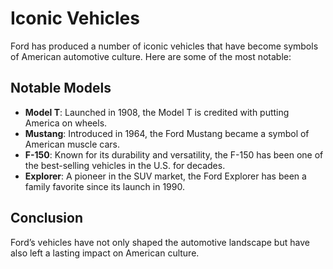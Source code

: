 # Iconic Vehicles

Ford has produced a number of iconic vehicles that have become symbols of American automotive culture. Here are some of the most notable:

## Notable Models

- **Model T**: Launched in 1908, the Model T is credited with putting America on wheels.
- **Mustang**: Introduced in 1964, the Ford Mustang became a symbol of American muscle cars.
- **F-150**: Known for its durability and versatility, the F-150 has been one of the best-selling vehicles in the U.S. for decades.
- **Explorer**: A pioneer in the SUV market, the Ford Explorer has been a family favorite since its launch in 1990.

## Conclusion
Ford’s vehicles have not only shaped the automotive landscape but have also left a lasting impact on American culture.
